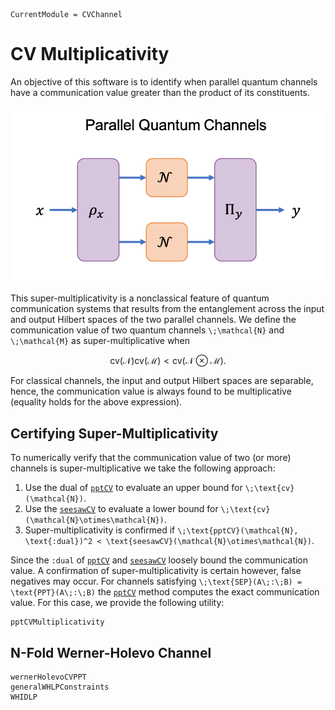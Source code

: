 ```@meta
CurrentModule = CVChannel
```
# CV Multiplicativity

An objective of this software is to identify when parallel quantum channels have
a communication value greater than the product of its constituents.

![Parallel Quantum Channels](./assets/images/parallel_quantum_channels.png)

This super-multiplicativity is a nonclassical feature of quantum communication
systems that results from the entanglement across the input and output Hilbert
spaces of the two parallel channels.
We define the communication value of two quantum channels ``\;\mathcal{N}``
and ``\;\mathcal{M}`` as super-multiplicative when

```math
\text{cv}(\mathcal{N})\text{cv}(\mathcal{M}) < \text{cv}(\mathcal{N}\otimes\mathcal{M}).
```

For classical channels, the input and output Hilbert spaces are separable, hence,
the communication value is always found to be multiplicative (equality holds for
the above expression).

## Certifying Super-Multiplicativity

To numerically verify that the communication value of two (or more) channels is
super-multiplicative we take the following approach:

1. Use the dual of [`pptCV`](@ref) to evaluate an upper bound for ``\;\text{cv}(\mathcal{N})``.
2. Use the [`seesawCV`](@ref) to evaluate a lower bound for ``\;\text{cv}(\mathcal{N}\otimes\mathcal{N})``.
3. Super-multiplicativity is confirmed if ``\;\text{pptCV}(\mathcal{N}, \text{:dual})^2 < \text{seesawCV}(\mathcal{N}\otimes\mathcal{N})``.

Since the `:dual` of [`pptCV`](@ref) and [`seesawCV`](@ref) loosely bound the
communication value.
A confirmation of super-multiplicativity is certain however, false negatives may
occur.
For channels satisfying ``\;\text{SEP}(A\;:\;B) = \text{PPT}(A\;:\;B)``
the [`pptCV`](@ref) method computes the exact communication value.
For this case, we provide the following utility:

```@docs
pptCVMultiplicativity
```

## N-Fold Werner-Holevo Channel

```@docs
wernerHolevoCVPPT
generalWHLPConstraints
WHIDLP
```
